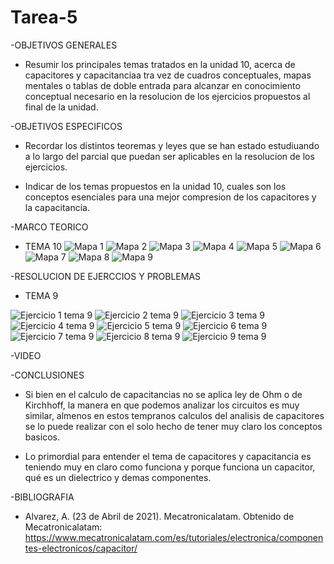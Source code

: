# Tarea-5

-OBJETIVOS GENERALES

- Resumir los principales temas tratados en la unidad 10, acerca de capacitores y capacitanciaa tra vez de cuadros conceptuales, mapas mentales o tablas de doble entrada para alcanzar en conocimiento conceptual necesario en la resolucion de los ejercicios propuestos al final de la unidad.

-OBJETIVOS ESPECIFICOS

- Recordar los distintos teoremas y leyes que se han estado estudiuando a lo largo del parcial que puedan ser aplicables en la resolucion de los ejercicios.

- Indicar de los temas propuestos en la unidad 10, cuales son los conceptos esenciales para una mejor compresion de los capacitores y la capacitancia.

-MARCO TEORICO

- TEMA 10
![Mapa 1](https://user-images.githubusercontent.com/84397282/126243306-e85f7843-1987-4d61-92d8-f09ad247c1de.jpg)
![Mapa 2](https://user-images.githubusercontent.com/84397282/126243308-57e270c0-dda1-4eff-9eda-79ab327c8dd6.jpg)
![Mapa 3](https://user-images.githubusercontent.com/84397282/126243309-18cea58c-5241-4245-b8ee-7e4f6b86227a.jpg)
![Mapa 4](https://user-images.githubusercontent.com/84397282/126243310-df8aaeb9-2feb-4f4c-8301-746136f43ad1.jpg)
![Mapa 5](https://user-images.githubusercontent.com/84397282/126243312-769b936a-196a-4498-bfba-b6d3413e5751.jpg)
![Mapa 6](https://user-images.githubusercontent.com/84397282/126243315-81752a70-5035-4ead-822d-8bfeb38c12e2.jpg)
![Mapa 7](https://user-images.githubusercontent.com/84397282/126243318-b8814025-38fe-44e1-8288-263e1304b962.jpg)
![Mapa 8](https://user-images.githubusercontent.com/84397282/126243319-d9f891da-a71d-4554-b253-706c9a34ce5f.jpeg)
![Mapa 9](https://user-images.githubusercontent.com/84397282/126243321-1c54e971-6fd8-42e3-8dc1-63cc4883c3fb.jpeg)

-RESOLUCION DE EJERCCIOS Y PROBLEMAS

- TEMA 9

![Ejercicio 1 tema 9](https://user-images.githubusercontent.com/84397282/126243446-5a21d1a7-785a-48ac-8844-f9e0adfbb831.jpg)
![Ejercicio 2 tema 9](https://user-images.githubusercontent.com/84397282/126243450-5b311297-c7cc-4a18-9dff-0ef89e14fb50.jpg)
![Ejercicio 3 tema 9](https://user-images.githubusercontent.com/84397282/126243452-9e46c061-445a-472c-bc30-a0621f18bd45.jpg)
![Ejercicio 4 tema 9](https://user-images.githubusercontent.com/84397282/126243453-18c569b5-4294-4d86-9a32-0fc5fc94fc46.jpg)
![Ejercicio 5 tema 9](https://user-images.githubusercontent.com/84397282/126243454-e0ddd50a-f287-4650-a000-34f5c2a0b1d7.jpg)
![Ejercicio 6 tema 9](https://user-images.githubusercontent.com/84397282/126243455-e7a4e72a-8f9a-4d2b-b934-7f880df14137.jpg)
![Ejercicio 7 tema 9](https://user-images.githubusercontent.com/84397282/126243456-4a5a1788-c65b-4cca-878f-b05a629ff431.jpg)
![Ejercicio 8 tema 9](https://user-images.githubusercontent.com/84397282/126243457-ec2d30b5-80e5-4126-9ecb-ff618302a24b.jpg)
![Ejercicio 9 tema 9](https://user-images.githubusercontent.com/84397282/126243458-7a50e92d-438f-4369-a510-d0495edfb000.jpg)

-VIDEO

-CONCLUSIONES

- Si bien en el calculo de capacitancias no se aplica ley de Ohm o de Kirchhoff, la manera en que podemos analizar los circuitos es muy similar, almenos en estos tempranos calculos del analisis de capacitores se lo puede realizar con el solo hecho de tener muy claro los conceptos basicos.

- Lo primordial para entender el tema de capacitores y capacitancia es teniendo muy en claro como funciona y porque funciona un capacitor, qué es un dielectrico y demas componentes.

-BIBLIOGRAFIA

- Alvarez, A. (23 de Abril de 2021). Mecatronicalatam. Obtenido de Mecatronicalatam: https://www.mecatronicalatam.com/es/tutoriales/electronica/componentes-electronicos/capacitor/


